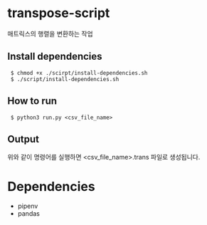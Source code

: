 # transpose-script
매트릭스의 행렬을 변환하는 작업

## Install dependencies
```
 $ chmod +x ./scirpt/install-dependencies.sh
 $ ./script/install-dependencies.sh
```

## How to run
```
 $ python3 run.py <csv_file_name>
```

## Output
위와 같이 명령어를 실행하면 <csv_file_name>.trans 파일로 생성됩니다.

# Dependencies
- pipenv
- pandas
